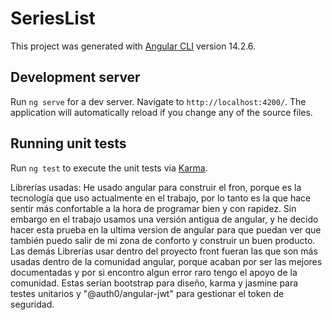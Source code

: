 # SeriesList

This project was generated with [Angular CLI](https://github.com/angular/angular-cli) version 14.2.6.

## Development server

Run `ng serve` for a dev server. Navigate to `http://localhost:4200/`. The application will automatically reload if you change any of the source files.
## Running unit tests

Run `ng test` to execute the unit tests via [Karma](https://karma-runner.github.io).



Librerías usadas:
He usado angular para construir el fron, porque es la tecnología que uso actualmente en el trabajo, por lo tanto es la que hace sentir más confortable a la hora de programar bien y con rapidez. 
Sin embargo en el trabajo usamos una versión antigua de angular, y he decido hacer esta prueba en la ultima version de angular para que puedan ver que también puedo salir de mi zona de conforto y construir un buen producto.
Las demás Librerías usar dentro del proyecto front fueran las que son más usadas dentro de la comunidad angular, porque acaban por ser las mejores documentadas y por si encontro algun error raro tengo el apoyo de la comunidad.
Estas serían bootstrap para diseño, karma y jasmine para testes unitarios y "@auth0/angular-jwt" para gestionar el token de seguridad.

